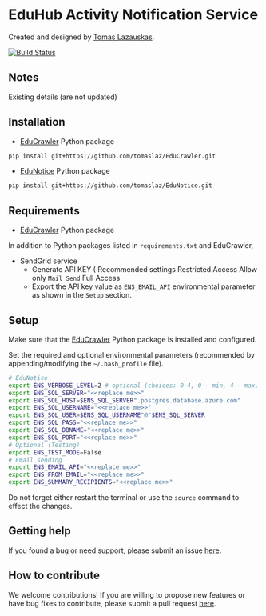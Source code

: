 # EduHub Activity Notification Service

Created and designed by <a href="https://github.com/tomaslaz">Tomas Lazauskas</a>.

[![Build Status](https://travis-ci.com/tomaslaz/EduNotice.svg?branch=main)](https://travis-ci.org/tomaslaz/EduNotice)

## Notes

Existing details (are not updated)

## Installation

- [EduCrawler](https://github.com/tomaslaz/EduCrawler) Python package

```bash
pip install git+https://github.com/tomaslaz/EduCrawler.git
```

- [EduNotice](https://github.com/tomaslaz/EduNotice) Python package

```bash
pip install git+https://github.com/tomaslaz/EduNotice.git
```

## Requirements

- [EduCrawler](https://github.com/tomaslaz/EduCrawler) Python package

In addition to Python packages listed in `requirements.txt` and EduCrawler,

- SendGrid service
    - Generate API KEY (
        Recommended settings
            Restricted Access
                Allow only `Mail Send` Full Access
    - Export the API key value as `ENS_EMAIL_API` environmental parameter as shown in the `Setup` section.


## Setup

Make sure that the [EduCrawler](https://github.com/tomaslaz/EduCrawler) Python package is installed and configured.

Set the required and optional environmental parameters (recommended by appending/modifying the `~/.bash_profile` file).

```bash
# EduNotice
export ENS_VERBOSE_LEVEL=2 # optional (choices: 0-4, 0 - min, 4 - max, default: 2)
export ENS_SQL_SERVER="<<replace me>>"
export ENS_SQL_HOST=$ENS_SQL_SERVER".postgres.database.azure.com"
export ENS_SQL_USERNAME="<<replace me>>"
export ENS_SQL_USER=$ENS_SQL_USERNAME"@"$ENS_SQL_SERVER
export ENS_SQL_PASS="<<replace me>>"
export ENS_SQL_DBNAME="<<replace me>>"
export ENS_SQL_PORT="<<replace me>>"
# Optional (Testing)
export ENS_TEST_MODE=False
# Email sending
export ENS_EMAIL_API="<<replace me>>"
export ENS_FROM_EMAIL="<<replace me>>"
export ENS_SUMMARY_RECIPIENTS="<<replace me>>"
```

Do not forget either restart the terminal or use the `source` command to effect the changes.

## Getting help
If you found a bug or need support, please submit an issue [here](https://github.com/tomaslaz/EduNotice/issues/new).

## How to contribute
We welcome contributions! If you are willing to propose new features or have bug fixes to contribute, please submit a pull request [here](https://github.com/tomaslaz/EduNotice/pulls).